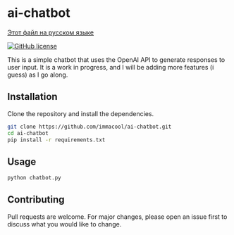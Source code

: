 # ai-chatbot

[Этот файл на русском языке](README.ru.md)

[![GitHub license](https://img.shields.io/github/license/immacool/ai-chatbot)](https://github.com/immacool/ai-chatbot/blob/master/LICENSE)

This is a simple chatbot that uses the OpenAI API to generate responses to user input. It is a work in progress, and I will be adding more features (i guess) as I go along.

## Installation

Clone the repository and install the dependencies.

```bash
git clone https://github.com/immacool/ai-chatbot.git
cd ai-chatbot
pip install -r requirements.txt
```

## Usage

```bash
python chatbot.py
```

## Contributing

Pull requests are welcome. For major changes, please open an issue first to discuss what you would like to change.
